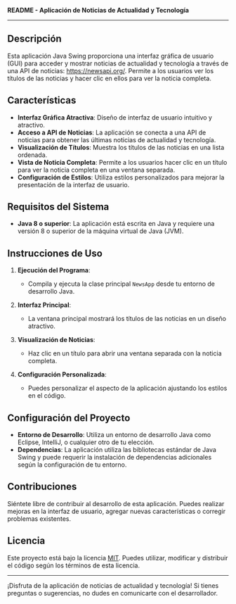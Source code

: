 **README - Aplicación de Noticias de Actualidad y Tecnología**

---

## Descripción

Esta aplicación Java Swing proporciona una interfaz gráfica de usuario (GUI) para acceder y mostrar noticias de actualidad y tecnología a través de una API de noticias: https://newsapi.org/. Permite a los usuarios ver los títulos de las noticias y hacer clic en ellos para ver la noticia completa.

## Características

- **Interfaz Gráfica Atractiva**: Diseño de interfaz de usuario intuitivo y atractivo.
- **Acceso a API de Noticias**: La aplicación se conecta a una API de noticias para obtener las últimas noticias de actualidad y tecnología.
- **Visualización de Títulos**: Muestra los títulos de las noticias en una lista ordenada.
- **Vista de Noticia Completa**: Permite a los usuarios hacer clic en un título para ver la noticia completa en una ventana separada.
- **Configuración de Estilos**: Utiliza estilos personalizados para mejorar la presentación de la interfaz de usuario.

## Requisitos del Sistema

- **Java 8 o superior**: La aplicación está escrita en Java y requiere una versión 8 o superior de la máquina virtual de Java (JVM).

## Instrucciones de Uso

1. **Ejecución del Programa**:
   - Compila y ejecuta la clase principal `NewsApp` desde tu entorno de desarrollo Java.

2. **Interfaz Principal**:
   - La ventana principal mostrará los títulos de las noticias en un diseño atractivo.

3. **Visualización de Noticias**:
   - Haz clic en un título para abrir una ventana separada con la noticia completa.

4. **Configuración Personalizada**:
   - Puedes personalizar el aspecto de la aplicación ajustando los estilos en el código.

## Configuración del Proyecto

- **Entorno de Desarrollo**: Utiliza un entorno de desarrollo Java como Eclipse, IntelliJ, o cualquier otro de tu elección.
- **Dependencias**: La aplicación utiliza las bibliotecas estándar de Java Swing y puede requerir la instalación de dependencias adicionales según la configuración de tu entorno.

## Contribuciones

Siéntete libre de contribuir al desarrollo de esta aplicación. Puedes realizar mejoras en la interfaz de usuario, agregar nuevas características o corregir problemas existentes.

## Licencia

Este proyecto está bajo la licencia [MIT](LICENSE). Puedes utilizar, modificar y distribuir el código según los términos de esta licencia.

---

¡Disfruta de la aplicación de noticias de actualidad y tecnología! Si tienes preguntas o sugerencias, no dudes en comunicarte con el desarrollador.
